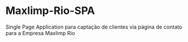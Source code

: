 # Maxlimp-Rio-SPA
Single Page Application para captação de clientes via página de contato para a Empresa Maxlimp Rio
